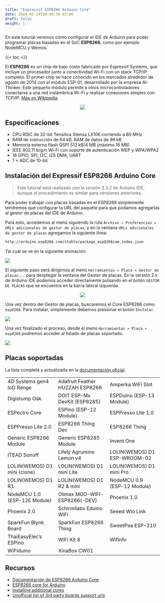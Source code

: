 ```yaml
---
title: "Expressif ESP8266 Arduino Core"
date: 2024-02-24T10:49:30-03:00
draft: false
weight: 1
---
```

En este tutorial veremos cómo configurar el IDE de Arduino para poder programar placas basadas en el SoC **ESP8266**, como por ejemplo NodeMCU y Wemos.

{{< toc >}}

El **ESP8266** es un chip de bajo costo fabricado por Espressif Systems, que incluye un procesador junto a conectividad Wi-Fi con un stack TCP/IP completo. El primer chip se hace conocido en los mercados alrededor de agosto de 2014 con el módulo ESP-01, desarrollado por la empresa AI-Thinker. Este pequeño módulo permite a otros microcontroladores conectarse a una red inalámbrica Wi-Fi y realizar conexiones simples con TCP/IP. [Más en Wikipedia](https://en.m.wikipedia.org/wiki/ESP8266).

<p align="center">
    <img src="../img/esp8266.png">
</p>

## Especificaciones

- CPU RISC de 32-bit Tensilica Xtensa LX106 corriendo a 80 MHz
- RAM de instrucción de 64 kB, RAM de datos de 96 kB
- Memoria externa flash QSPI 512 kB/4 MB (máximo 16 MB)
- IEEE 802.11 b/g/n Wi-Fi con soporte de autenticación WEP y WPA/WPA2
- 16 GPIO, SPI, I2C, I2S DMA, UART
- 1 × ADC de 10-bit

## Instalación del Expressif ESP8266 Arduino Core

> Este tutorial está realizado con la versión 2.3.2 de Arduino IDE, aunque el procedimiento es similar para versiones anteriores.

Para poder trabajar con placas basadas en el ESP8266 simplemente tendremos que configurar la URL del paquete para que podamos agregarlas al gestor de placas del IDE de Arduino.

Para esto, accedemos al menú siguiendo la ruta `Archivo » Preferencias » URLs adicionales de gestor de placas`, y en la ventana `URLs adicionales de gestor de placas` agregamos la siguiente línea:

```sh
http://arduino.esp8266.com/stable/package_esp8266com_index.json
```

Tal cual se ve en la siguiente animación:

![](../img/urls.gif)

El siguiente paso será dirigirnos al menú `Herramientas » Placa » Gestor de placas...` para desplegar la ventana del Gestor de placas. En la versión 2.x de Arduino IDE podemos acceder directamente pulsando en el botón `GESTOR DE PLACAS` que se encuentra en la barra lateral izquierda.

<p align="center">
    <img src="../img/gestor.png">
</p>

Una vez dentro del Gestor de placas, buscaremos el Core ESP8266 como `esp8266`. Para instalar, simplemente debemos presionar el botón `Instalar`.

![](../img/placas.gif)

Una vez finalizado el proceso, desde el menú `Herramientas » Placa » esp8266` podremos acceder al listado de placas soportado.

![](../img/esp8266.gif)

## Placas soportadas

La lista completa y actualizada en la [documentación oficial](https://arduino-esp8266.readthedocs.io/en/3.1.2/boards.html).

|                               |                               |                               |
|-------------------------------|-------------------------------|-------------------------------|
| 4D Systems gen4 IoD Range     | Adafruit Feather HUZZAH ESP8266 | Amperka WiFi Slot            |
| Digistump Oak                 | DOIT ESP-Mx DevKit (ESP8285)  | ESPDuino (ESP-13 Module)     |
| ESPectro Core                 | ESPino (ESP-12 Module)        | ESPPresso Lite 1.0            |
| ESPPresso Lite 2.0            | ESP8266 Thing Dev             | ESP8266 Thing                 |
| Generic ESP8266 Module        | Generic ESP8285 Module        | Invent One                    |
| ITEAD Sonoff                  | Lifely Agrumino Lemon v4      | LOLIN(WEMOS) D1 ESP-WROOM-02 |
| LOLIN(WEMOS) D1 mini (clone)  | LOLIN(WEMOS) D1 mini Lite     | LOLIN(WEMOS) D1 mini Pro     |
| LOLIN(WEMOS) D1 R1            | LOLIN(WEMOS) D1 R2 & mini     | NodeMCU 0.9 (ESP-12 Module)  |
| NodeMCU 1.0 (ESP-12E Module)  | Olimex MOD-WIFI-ESP8266(-DEV)| Phoenix 1.0                   |
| Phoenix 2.0                   | Schirmilabs Eduino WiFi       | Seeed Wio Link                |
| SparkFun Blynk Board          | SparkFun ESP8266 Thing        | SweetPea ESP-210              |
| ThaiEasyElec’s ESPino         | WiFi Kit 8                    | WifInfo                       |
| WiFiduino                     | XinaBox CW01                  |                               |

## Recursos

- [Documentación de ESP8266 Arduino Core](https://esp8266-arduino-spanish.readthedocs.io/es/latest/)
- [ESP8266 core for Arduino](https://github.com/esp8266/Arduino)
- [Installing additional cores](https://docs.arduino.cc/learn/starting-guide/cores/)
- [Unofficial list of 3rd party boards support urls](https://github.com/arduino/Arduino/wiki/Unofficial-list-of-3rd-party-boards-support-urls)